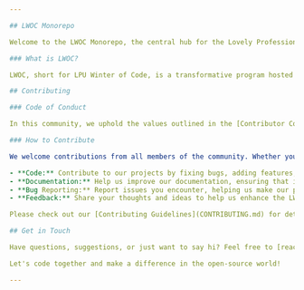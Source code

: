 ```yaml
---

## LWOC Monorepo

Welcome to the LWOC Monorepo, the central hub for the Lovely Professional University Winter of Code (LWOC) program. This repository houses all the websites, web services, documentation, and other valuable resources for LWOC.

### What is LWOC?

LWOC, short for LPU Winter of Code, is a transformative program hosted by [GDSC LPU](https://gdsc.community.dev/lovely-professional-university-jalandhar/). This initiative aims to empower students with the knowledge and experience of open-source development. Over the course of 6 weeks, students collaborate on various open-source projects under the mentorship of experienced developers.

## Contributing

### Code of Conduct

In this community, we uphold the values outlined in the [Contributor Covenant Code of Conduct](https://www.contributor-covenant.org/version/2/0/code_of_conduct/). Kindly familiarize yourself with these guidelines to ensure a positive and respectful environment for everyone involved.

### How to Contribute

We welcome contributions from all members of the community. Whether you're a seasoned developer or just starting, there are numerous ways to get involved:

- **Code:** Contribute to our projects by fixing bugs, adding features, or improving existing functionalities.
- **Documentation:** Help us improve our documentation, ensuring that it's clear, concise, and user-friendly.
- **Bug Reporting:** Report issues you encounter, helping us make our projects better and more reliable.
- **Feedback:** Share your thoughts and ideas to help us enhance the LWOC experience for everyone.

Please check out our [Contributing Guidelines](CONTRIBUTING.md) for detailed information on how to get started.

## Get in Touch

Have questions, suggestions, or just want to say hi? Feel free to [reach out](mailto:example@example.com) or join our [community discussions](https://github.com/lwoc/lwoc/discussions).

Let's code together and make a difference in the open-source world!

---
```


